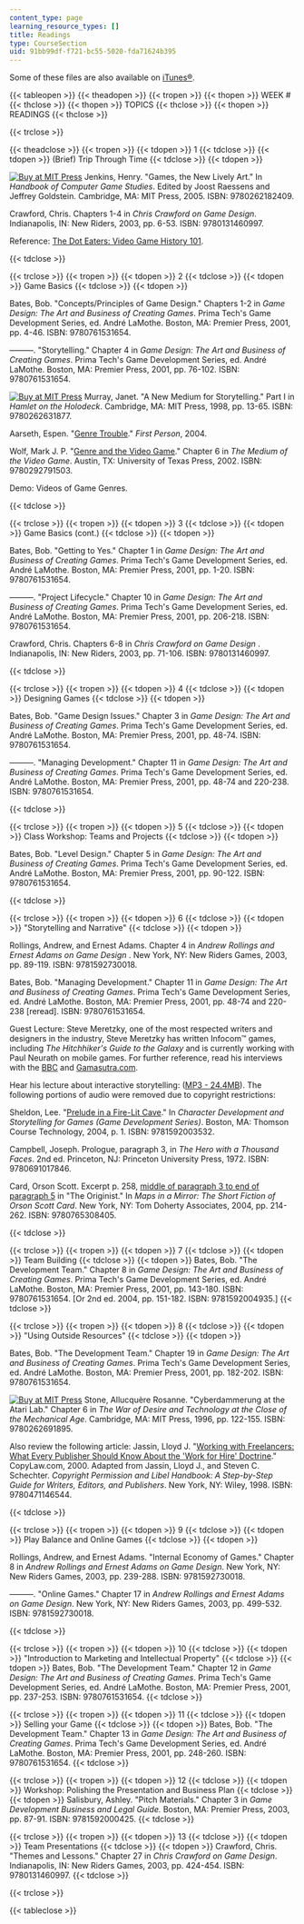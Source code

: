 ```yaml
---
content_type: page
learning_resource_types: []
title: Readings
type: CourseSection
uid: 91bb99df-f721-bc55-5020-fda71624b395
---
```


Some of these files are also available on [iTunes®](https://itunes.apple.com/us/itunes-u/id341597228).

{{< tableopen >}}
{{< theadopen >}}
{{< tropen >}}
{{< thopen >}}
WEEK #
{{< thclose >}}
{{< thopen >}}
TOPICS
{{< thclose >}}
{{< thopen >}}
READINGS
{{< thclose >}}

{{< trclose >}}

{{< theadclose >}}
{{< tropen >}}
{{< tdopen >}}
1
{{< tdclose >}}
{{< tdopen >}}
(Brief) Trip Through Time
{{< tdclose >}}
{{< tdopen >}}


[![Buy at MIT Press](/images/mp_logo.gif)](https://mitpress.mit.edu/9780262182409) Jenkins, Henry. "Games, the New Lively Art." In _Handbook of Computer Game Studies_. Edited by Joost Raessens and Jeffrey Goldstein. Cambridge, MA: MIT Press, 2005. ISBN: 9780262182409.

Crawford, Chris. Chapters 1-4 in _Chris Crawford on Game Design_. Indianapolis, IN: New Riders, 2003, pp. 6-53. ISBN: 9780131460997.

Reference: [The Dot Eaters: Video Game History 101](http://thedoteaters.com/).


{{< tdclose >}}

{{< trclose >}}
{{< tropen >}}
{{< tdopen >}}
2
{{< tdclose >}}
{{< tdopen >}}
Game Basics
{{< tdclose >}}
{{< tdopen >}}


Bates, Bob. "Concepts/Principles of Game Design." Chapters 1-2 in _Game Design: The Art and Business of Creating Games_. Prima Tech's Game Development Series, ed. André LaMothe. Boston, MA: Premier Press, 2001, pp. 4-46. ISBN: 9780761531654.

———. "Storytelling." Chapter 4 in _Game Design: The Art and Business of Creating Games_. Prima Tech's Game Development Series, ed. André LaMothe. Boston, MA: Premier Press, 2001, pp. 76-102. ISBN: 9780761531654.

[![Buy at MIT Press](/images/mp_logo.gif)](https://mitpress.mit.edu/9780262631877) Murray, Janet. "A New Medium for Storytelling." Part I in _Hamlet on the Holodeck_. Cambridge, MA: MIT Press, 1998, pp. 13-65. ISBN: 9780262631877.

Aarseth, Espen. "[Genre Trouble](https://www.semanticscholar.org/paper/Genre-trouble-%3A-narrativism-and-the-art-of-Aarseth/cad74907d43b3491d980474072a136632fe0ee18)." _First Person_, 2004.

Wolf, Mark J. P. "[Genre and the Video Game](http://www.robinlionheart.com/gamedev/genres.xhtml)." Chapter 6 in _The Medium of the Video Game_. Austin, TX: University of Texas Press, 2002. ISBN: 9780292791503.

Demo: Videos of Game Genres.


{{< tdclose >}}

{{< trclose >}}
{{< tropen >}}
{{< tdopen >}}
3
{{< tdclose >}}
{{< tdopen >}}
Game Basics (cont.)
{{< tdclose >}}
{{< tdopen >}}


Bates, Bob. "Getting to Yes." Chapter 1 in _Game Design: The Art and Business of Creating Games_. Prima Tech's Game Development Series, ed. André LaMothe. Boston, MA: Premier Press, 2001, pp. 1-20. ISBN: 9780761531654.

———. "Project Lifecycle." Chapter 10 in _Game Design: The Art and Business of Creating Games_. Prima Tech's Game Development Series, ed. André LaMothe. Boston, MA: Premier Press, 2001, pp. 206-218. ISBN: 9780761531654.

Crawford, Chris. Chapters 6-8 in _Chris Crawford on Game Design_ . Indianapolis, IN: New Riders, 2003, pp. 71-106. ISBN: 9780131460997.


{{< tdclose >}}

{{< trclose >}}
{{< tropen >}}
{{< tdopen >}}
4
{{< tdclose >}}
{{< tdopen >}}
Designing Games
{{< tdclose >}}
{{< tdopen >}}


Bates, Bob. "Game Design Issues." Chapter 3 in _Game Design: The Art and Business of Creating Games_. Prima Tech's Game Development Series, ed. André LaMothe. Boston, MA: Premier Press, 2001, pp. 48-74. ISBN: 9780761531654.

———. "Managing Development." Chapter 11 in _Game Design: The Art and Business of Creating Games_. Prima Tech's Game Development Series, ed. André LaMothe. Boston, MA: Premier Press, 2001, pp. 48-74 and 220-238. ISBN: 9780761531654.


{{< tdclose >}}

{{< trclose >}}
{{< tropen >}}
{{< tdopen >}}
5
{{< tdclose >}}
{{< tdopen >}}
Class Workshop: Teams and Projects
{{< tdclose >}}
{{< tdopen >}}


Bates, Bob. "Level Design." Chapter 5 in _Game Design: The Art and Business of Creating Games_. Prima Tech's Game Development Series, ed. André LaMothe. Boston, MA: Premier Press, 2001, pp. 90-122. ISBN: 9780761531654.


{{< tdclose >}}

{{< trclose >}}
{{< tropen >}}
{{< tdopen >}}
6
{{< tdclose >}}
{{< tdopen >}}
"Storytelling and Narrative"
{{< tdclose >}}
{{< tdopen >}}


Rollings, Andrew, and Ernest Adams. Chapter 4 in _Andrew Rollings and Ernest Adams on Game Design_ . New York, NY: New Riders Games, 2003, pp. 89-119. ISBN: 9781592730018.

Bates, Bob. "Managing Development." Chapter 11 in _Game Design: The Art and Business of Creating Games_. Prima Tech's Game Development Series, ed. André LaMothe. Boston, MA: Premier Press, 2001, pp. 48-74 and 220-238 \[reread\]. ISBN: 9780761531654.

Guest Lecture: Steve Meretzky, one of the most respected writers and designers in the industry, Steve Meretzky has written Infocom™ games, including _The Hitchhiker's Guide to the Galaxy_ and is currently working with Paul Neurath on mobile games. For further reference, read his interviews with the [BBC](http://www.bbc.co.uk/radio4/hitchhikers/stevem.shtml) and [Gamasutra.com](http://www.gamasutra.com/php-bin/news_index.php?story=7017).

Hear his lecture about interactive storytelling: ([MP3 - 24.4MB](/ans7870/CMS/CMS.610/S06/OCW_CMS-610_2006-03-16_with_IP_SlateMono.mp3)). The following portions of audio were removed due to copyright restrictions:

Sheldon, Lee. "[Prelude in a Fire-Lit Cave](http://www.amazon.com/gp/reader/1592003532/ref=sib_dp_pt/002-2497443-8587200)." In _Character Development and Storytelling for Games (Game Development Series)_. Boston, MA: Thomson Course Technology, 2004, p. 1. ISBN: 9781592003532.

Campbell, Joseph. Prologue, paragraph 3, in _The Hero with a Thousand Faces_. 2nd ed. Princeton, NJ: Princeton University Press, 1972. ISBN: 9780691017846.

Card, Orson Scott. Excerpt p. 258, [middle of paragraph 3 to end of paragraph 5](http://www.amazon.com/gp/reader/0765308401/ref=sib_dp_srch_pop/002-2497443-8587200?v=search-inside&keywords=258) in "The Originist." In _Maps in a Mirror: The Short Fiction of Orson Scott Card_. New York, NY: Tom Doherty Associates, 2004, pp. 214-262. ISBN: 9780765308405.


{{< tdclose >}}

{{< trclose >}}
{{< tropen >}}
{{< tdopen >}}
7
{{< tdclose >}}
{{< tdopen >}}
Team Building
{{< tdclose >}}
{{< tdopen >}}
Bates, Bob. "The Development Team." Chapter 8 in _Game Design: The Art and Business of Creating Games_. Prima Tech's Game Development Series, ed. André LaMothe. Boston, MA: Premier Press, 2001, pp. 143-180. ISBN: 9780761531654. \[Or 2nd ed. 2004, pp. 151-182. ISBN: 9781592004935.\]
{{< tdclose >}}

{{< trclose >}}
{{< tropen >}}
{{< tdopen >}}
8
{{< tdclose >}}
{{< tdopen >}}
"Using Outside Resources"
{{< tdclose >}}
{{< tdopen >}}


Bates, Bob. "The Development Team." Chapter 19 in _Game Design: The Art and Business of Creating Games_. Prima Tech's Game Development Series, ed. André LaMothe. Boston, MA: Premier Press, 2001, pp. 182-202. ISBN: 9780761531654.

[![Buy at MIT Press](/images/mp_logo.gif)](https://mitpress.mit.edu/9780262691895) Stone, Allucquère Rosanne. "Cyberdammerung at the Atari Lab." Chapter 6 in _The War of Desire and Technology at the Close of the Mechanical Age_. Cambridge, MA: MIT Press, 1996, pp. 122-155. ISBN: 9780262691895.

Also review the following article: Jassin, Lloyd J. "[Working with Freelancers: What Every Publisher Should Know About the 'Work for Hire' Doctrine](http://copylaw.com/new_articles/wfh.html)." CopyLaw.com, 2000. Adapted from Jassin, Lloyd J., and Steven C. Schechter. _Copyright Permission and Libel Handbook: A Step-by-Step Guide for Writers, Editors, and Publishers_. New York, NY: Wiley, 1998. ISBN: 9780471146544.


{{< tdclose >}}

{{< trclose >}}
{{< tropen >}}
{{< tdopen >}}
9
{{< tdclose >}}
{{< tdopen >}}
Play Balance and Online Games
{{< tdclose >}}
{{< tdopen >}}


Rollings, Andrew, and Ernest Adams. "Internal Economy of Games." Chapter 8 in _Andrew Rollings and Ernest Adams on Game Design_. New York, NY: New Riders Games, 2003, pp. 239-288. ISBN: 9781592730018.

———. "Online Games." Chapter 17 in _Andrew Rollings and Ernest Adams on Game Design_. New York, NY: New Riders Games, 2003, pp. 499-532. ISBN: 9781592730018.


{{< tdclose >}}

{{< trclose >}}
{{< tropen >}}
{{< tdopen >}}
10
{{< tdclose >}}
{{< tdopen >}}
"Introduction to Marketing and Intellectual Property"
{{< tdclose >}}
{{< tdopen >}}
Bates, Bob. "The Development Team." Chapter 12 in _Game Design: The Art and Business of Creating Games_. Prima Tech's Game Development Series, ed. André LaMothe. Boston, MA: Premier Press, 2001, pp. 237-253. ISBN: 9780761531654.
{{< tdclose >}}

{{< trclose >}}
{{< tropen >}}
{{< tdopen >}}
11
{{< tdclose >}}
{{< tdopen >}}
Selling your Game
{{< tdclose >}}
{{< tdopen >}}
Bates, Bob. "The Development Team." Chapter 13 in _Game Design: The Art and Business of Creating Games_. Prima Tech's Game Development Series, ed. André LaMothe. Boston, MA: Premier Press, 2001, pp. 248-260. ISBN: 9780761531654.
{{< tdclose >}}

{{< trclose >}}
{{< tropen >}}
{{< tdopen >}}
12
{{< tdclose >}}
{{< tdopen >}}
Workshop: Polishing the Presentation and Business Plan
{{< tdclose >}}
{{< tdopen >}}
Salisbury, Ashley. "Pitch Materials." Chapter 3 in _Game Development Business and Legal Guide._ Boston, MA: Premier Press, 2003, pp. 87-91. ISBN: 9781592000425.
{{< tdclose >}}

{{< trclose >}}
{{< tropen >}}
{{< tdopen >}}
13
{{< tdclose >}}
{{< tdopen >}}
Team Presentations
{{< tdclose >}}
{{< tdopen >}}
Crawford, Chris. "Themes and Lessons." Chapter 27 in _Chris Crawford on Game Design_. Indianapolis, IN: New Riders Games, 2003, pp. 424-454. ISBN: 9780131460997.
{{< tdclose >}}

{{< trclose >}}

{{< tableclose >}}